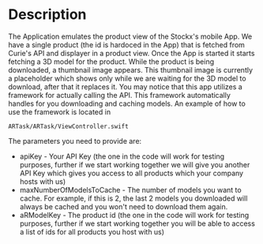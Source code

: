 # Description

The Application emulates the product view of the Stockx's mobile App. We have a single product (the id is hardoced in the App) that is fetched from Curie's API and displayer in a product view. Once the App is started it starts fetching a 3D model for the product. While the product is being downloaded, a thumbnail image appears. This thumbnail image is currently a placeholder which shows only while we are waiting for the 3D model to download, after that it replaces it. You may notice that this app utilizes a framework for actually calling the API. This framework automatically handles for you downloading and caching models. An example of how to use the framework is located in

`ARTask/ARTask/ViewController.swift`

The parameters you need to provide are:

* apiKey - Your API Key (the one in the code will work for testing purposes, further if we start working together we will give you another API Key which gives you access to all products which your company hosts with us)
* maxNumberOfModelsToCache - The number of models you want to cache. For example, if this is 2, the last 2 models you downloaded will always be cached and you won't need to download them again. 
* aRModelKey - The product id (the one in the code will work for testing purposes, further if we start working together you will be able to access a list of ids for all products you host with us)
